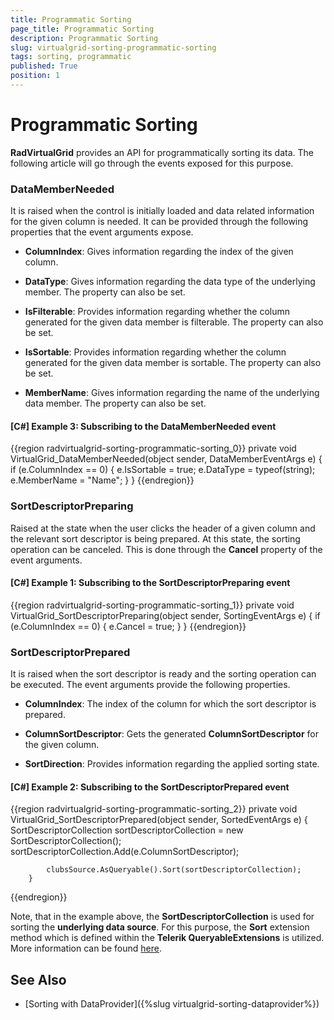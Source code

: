 ```yaml
---
title: Programmatic Sorting
page_title: Programmatic Sorting
description: Programmatic Sorting
slug: virtualgrid-sorting-programmatic-sorting
tags: sorting, programmatic
published: True
position: 1
---
```


# Programmatic Sorting

__RadVirtualGrid__ provides an API for programmatically sorting its data. The following article will go through the events exposed for this purpose.

### DataMemberNeeded

It is raised when the control is initially loaded and data related information for the given column is needed. It can be provided through the following properties that the event arguments expose.

* __ColumnIndex__: Gives information regarding the index of the given column.

* __DataType__: Gives information regarding the data type of the underlying member. The property can also be set.

* __IsFilterable__: Provides information regarding whether the column generated for the given data member is filterable. The property can also be set.

* __IsSortable__: Provides information regarding whether the column generated for the given data member is sortable. The property can also be set.

* __MemberName__: Gives information regarding the name of the underlying data member. The property can also be set.

#### __[C#] Example 3: Subscribing to the DataMemberNeeded event__

{{region radvirtualgrid-sorting-programmatic-sorting_0}}
	private void VirtualGrid_DataMemberNeeded(object sender, DataMemberEventArgs e)
        {
            if (e.ColumnIndex == 0)
            {
                e.IsSortable = true;
                e.DataType = typeof(string);
                e.MemberName = "Name";
            }
        }
{{endregion}}

### SortDescriptorPreparing

Raised at the state when the user clicks the header of a given column and the relevant sort descriptor is being prepared. At this state, the sorting operation can be canceled. This is done through the __Cancel__ property of the event arguments.

#### __[C#] Example 1: Subscribing to the SortDescriptorPreparing event__

{{region radvirtualgrid-sorting-programmatic-sorting_1}}
	private void VirtualGrid_SortDescriptorPreparing(object sender, SortingEventArgs e)
        {
            if (e.ColumnIndex == 0)
            {
                e.Cancel = true;
            }
        }
{{endregion}}

### SortDescriptorPrepared

It is raised when the sort descriptor is ready and the sorting operation can be executed. The event arguments provide the following properties.

* __ColumnIndex__: The index of the column for which the sort descriptor is prepared.

* __ColumnSortDescriptor__: Gets the generated __ColumnSortDescriptor__ for the given column.

* __SortDirection__: Provides information regarding the applied sorting state.

#### __[C#] Example 2: Subscribing to the SortDescriptorPrepared event__

{{region radvirtualgrid-sorting-programmatic-sorting_2}}
	private void VirtualGrid_SortDescriptorPrepared(object sender, SortedEventArgs e)
        {
            SortDescriptorCollection sortDescriptorCollection = new SortDescriptorCollection();
            sortDescriptorCollection.Add(e.ColumnSortDescriptor);

            clubsSource.AsQueryable().Sort(sortDescriptorCollection);
        }
{{endregion}}

Note, that in the example above, the __SortDescriptorCollection__ is used for sorting the __underlying data source__. For this purpose, the __Sort__ extension method which is defined within the __Telerik QueryableExtensions__ is utilized. More information can be found [here](https://docs.telerik.com/devtools/wpf/api/telerik.windows.data.queryableextensions#Telerik_Windows_Data_QueryableExtensions_Sort_System_Linq_IQueryable_Telerik_Windows_Data_SortDescriptorCollection_). 

## See Also

* [Sorting with DataProvider]({%slug virtualgrid-sorting-dataprovider%})